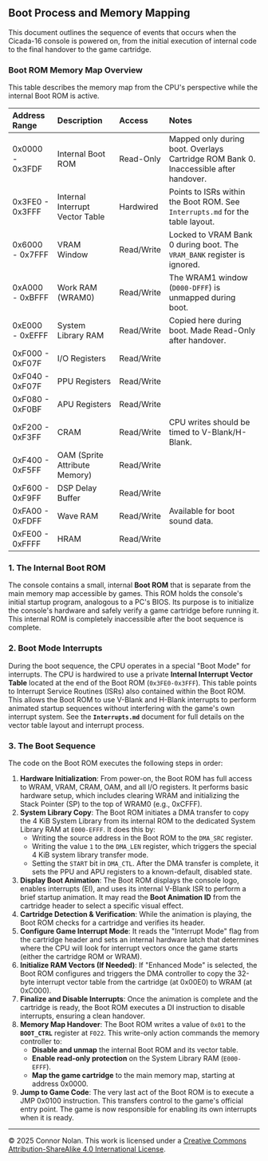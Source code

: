 ## **Boot Process and Memory Mapping**

This document outlines the sequence of events that occurs when the Cicada-16 console is powered on, from the initial execution of internal code to the final handover to the game cartridge.

### **Boot ROM Memory Map Overview**

This table describes the memory map from the CPU's perspective while the internal Boot ROM is active.

| Address Range   | Description                     | Access     | Notes                                                                                |
| :-------------- | :------------------------------ | :--------- | :----------------------------------------------------------------------------------- |
| 0x0000 - 0x3FDF | Internal Boot ROM               | Read-Only  | Mapped only during boot. Overlays Cartridge ROM Bank 0. Inaccessible after handover. |
| 0x3FE0 - 0x3FFF | Internal Interrupt Vector Table | Hardwired  | Points to ISRs within the Boot ROM. See `Interrupts.md` for the table layout.        |
| 0x6000 - 0x7FFF | VRAM Window                     | Read/Write | Locked to VRAM Bank 0 during boot. The `VRAM_BANK` register is ignored.              |
| 0xA000 - 0xBFFF | Work RAM (WRAM0)                | Read/Write | The WRAM1 window (`D000-DFFF`) is unmapped during boot.                              |
| 0xE000 - 0xEFFF | System Library RAM              | Read/Write | Copied here during boot. Made Read-Only after handover.                              |
| 0xF000 - 0xF07F | I/O Registers                   | Read/Write |                                                                                      |
| 0xF040 - 0xF07F | PPU Registers                   | Read/Write |                                                                                      |
| 0xF080 - 0xF0BF | APU Registers                   | Read/Write |                                                                                      |
| 0xF200 - 0xF3FF | CRAM                            | Read/Write | CPU writes should be timed to V-Blank/H-Blank.                                       |
| 0xF400 - 0xF5FF | OAM (Sprite Attribute Memory)   | Read/Write |
| 0xF600 - 0xF9FF | DSP Delay Buffer                | Read/Write |
| 0xFA00 - 0xFDFF | Wave RAM                        | Read/Write | Available for boot sound data.                                                       |
| 0xFE00 - 0xFFFF | HRAM                            | Read/Write |                                                                                      |

###

### **1. The Internal Boot ROM**

The console contains a small, internal **Boot ROM** that is separate from the main memory map accessible by games. This ROM holds the console's initial startup program, analogous to a PC's BIOS. Its purpose is to initialize the console's hardware and safely verify a game cartridge before running it. This internal ROM is completely inaccessible after the boot sequence is complete.

### **2. Boot Mode Interrupts**

During the boot sequence, the CPU operates in a special "Boot Mode" for interrupts. The CPU is hardwired to use a private **Internal Interrupt Vector Table** located at the end of the Boot ROM (`0x3FE0-0x3FFF`). This table points to Interrupt Service Routines (ISRs) also contained within the Boot ROM. This allows the Boot ROM to use V-Blank and H-Blank interrupts to perform animated startup sequences without interfering with the game's own interrupt system. See the **`Interrupts.md`** document for full details on the vector table layout and interrupt process.

### **3. The Boot Sequence**

The code on the Boot ROM executes the following steps in order:

1. **Hardware Initialization**: From power-on, the Boot ROM has full access to WRAM, VRAM, CRAM, OAM, and all I/O registers. It performs basic hardware setup, which includes clearing WRAM and initializing the Stack Pointer (SP) to the top of WRAM0 (e.g., 0xCFFF).
2.  **System Library Copy**: The Boot ROM initiates a DMA transfer to copy the 4 KiB System Library from its internal ROM to the dedicated System Library RAM at `E000-EFFF`. It does this by:
    -   Writing the source address in the Boot ROM to the `DMA_SRC` register.
    -   Writing the value `1` to the `DMA_LEN` register, which triggers the special 4 KiB system library transfer mode.
    -   Setting the `START` bit in `DMA_CTL`.
    After the DMA transfer is complete, it sets the PPU and APU registers to a known-default, disabled state.
3. **Display Boot Animation**: The Boot ROM displays the console logo, enables interrupts (EI), and uses its internal V-Blank ISR to perform a brief startup animation. It may read the **Boot Animation ID** from the cartridge header to select a specific visual effect.
4. **Cartridge Detection & Verification**: While the animation is playing, the Boot ROM checks for a cartridge and verifies its header.
5. **Configure Game Interrupt Mode**: It reads the "Interrupt Mode" flag from the cartridge header and sets an internal hardware latch that determines where the CPU will look for interrupt vectors once the game starts (either the cartridge ROM or WRAM).
6. **Initialize RAM Vectors (If Needed)**: If "Enhanced Mode" is selected, the Boot ROM configures and triggers the DMA controller to copy the 32-byte interrupt vector table from the cartridge (at 0x00E0) to WRAM (at 0xC000).
7. **Finalize and Disable Interrupts**: Once the animation is complete and the cartridge is ready, the Boot ROM executes a DI instruction to disable interrupts, ensuring a clean handover.
8. **Memory Map Handover**: The Boot ROM writes a value of `0x01` to the **`BOOT_CTRL`** register at `F022`. This write-only action commands the memory controller to:
   - **Disable and unmap** the internal Boot ROM and its vector table.
   - **Enable read-only protection** on the System Library RAM (`E000-EFFF`).
   - **Map the game cartridge** to the main memory map, starting at address 0x0000.
9. **Jump to Game Code**: The very last act of the Boot ROM is to execute a JMP 0x0100 instruction. This transfers control to the game's official entry point. The game is now responsible for enabling its own interrupts when it is ready.

---

© 2025 Connor Nolan. This work is licensed under a
[Creative Commons Attribution-ShareAlike 4.0 International License](http://creativecommons.org/licenses/by-sa/4.0/).
